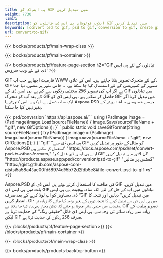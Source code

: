 ```yaml
---
title: پی ایس ڈی کو GIF میں تبدیل کریں
weight: 7730
limit: 
description: ایڈوب فوٹوشاپ پی ایس ڈی فائلوں کو GIF میں تبدیل کریں
keywords: [convert psd to gif, psd to gif, conversion to gif, create gif from psd, print psd as gif]
url: convert/to-gif/
---
```


{{< blocks/products/pf/main-wrap-class >}}

{{< blocks/products/pf/main-container >}}

{{< blocks/products/pf/feature-page-section h2="GIF تبادلوں کے لئے پی ایس ڈی کے لئے ویب سروس" >}}
<p>GIF فارمیٹ اچھا ہے جب آپ WWW کے لئے متحرک تصویر بنانا چاہتے ہیں. اس کے علاوہ، GIF تصویر کے کمپریشن کے لئے استعمال کیا جا سکتا ہے، یہ خاص طور پر مشورہ دیا جاتا ہے اگر آپ کی تصویر 256 مختلف رنگوں سے کم ہے. پی ایس ڈی کے GIF میں تبادلوں کے بعد آپ کو متحرک GIF حاصل کر سکتے ہیں. پی ایس ڈی کو GIF میں تبدیل کرنا اگر ایک سادہ عمل ہے، لیکن یہ اس کنورٹر یا Aspose.PSD جیسے خصوصی سافٹ ویئر کے بغیر نہیں کیا جا سکتا.</p>
{{< psd/conversion `https://api.aspose.ai/` 
`    using (PsdImage image = (PsdImage)Image.Load(sourceFileName))
    {
        image.Save(sourceFileName + ".gif",  new GifOptions());
    }` 
	`    public static void saveGifFormat(String sourceFileName) {
        try (PsdImage image = (PsdImage) Image.load(sourceFileName)) {
            image.save(sourceFileName + ".gif", new GifOptions());
        }
    }` 
"gif" 
"پی ایس ڈی سے GIF کو مثال کے طور پر تبدیل کریں Aspose.PSD استعمال کر سکتے ہیں"  "https://docs.aspose.com/psd/net/convert-psd-to-other-formats/" 
"اپنے پی ایس ڈی فائل کو GIF آن لائن میں تبدیل کریں" "https://products.aspose.app/psd/conversion/psd-to-gif" 
"گسٹس پر مثالیں" "https://gist.github.com/aspose-com-gists/5a58a43ac00fd68974d95b72d2fdb5e8#file-convert-psd-to-gif-cs" >}}
<p>Aspose.PSD کی طاقت کا استعمال کرتے ہوئے پی ایس ڈی کو GIF میں تبدیل کریں. بلٹ میں پی ایس ڈی GIF تبادلوں میں آپ کے حل کے لئے ایک سادہ ویجیٹ ہے. پی ایس ڈی دستاویز کو اپ لوڈ کرنے کے بعد صرف “GIF میں تبدیل کریں” دبائیں اور نتیجہ کا انتظار کریں. GIF میں پی ایس ڈی سے تبدیل کرنے کا نتیجہ تہوں کے بغیر برآمد کیا جائے گا. زیادہ تر مقدمات میں حتمی سائز چھوٹا ہو جائے گا. لیکن معیار بھی یاد کیا جا سکتا ہے. GIF تصویر پیلیٹ کے زیادہ سے زیادہ سائز کی وجہ سے. پی ایس ڈی فائل “حقیقی رنگ” کی حمایت کرتا ہے لیکن GIF صرف 256 رنگوں کی حمایت کرتا ہے. </p>
{{< /blocks/products/pf/feature-page-section >}}
{{< /blocks/products/pf/main-container >}}


{{< /blocks/products/pf/main-wrap-class >}}

{{< blocks/products/products-backtop-button >}}

